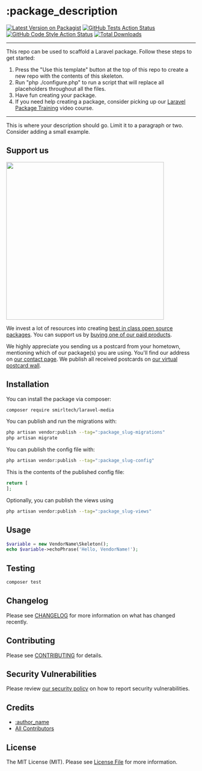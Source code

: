 # :package_description

[![Latest Version on Packagist](https://img.shields.io/packagist/v/smirltech/laravel-media.svg?style=flat-square)](https://packagist.org/packages/smirltech/laravel-media)
[![GitHub Tests Action Status](https://img.shields.io/github/actions/workflow/status/smirltech/laravel-media/run-tests.yml?branch=main&label=tests&style=flat-square)](https://github.com/smirltech/laravel-media/actions?query=workflow%3Arun-tests+branch%3Amain)
[![GitHub Code Style Action Status](https://img.shields.io/github/actions/workflow/status/smirltech/laravel-media/fix-php-code-style-issues.yml?branch=main&label=code%20style&style=flat-square)](https://github.com/smirltech/laravel-media/actions?query=workflow%3A"Fix+PHP+code+style+issues"+branch%3Amain)
[![Total Downloads](https://img.shields.io/packagist/dt/smirltech/laravel-media.svg?style=flat-square)](https://packagist.org/packages/smirltech/laravel-media)
<!--delete-->
---
This repo can be used to scaffold a Laravel package. Follow these steps to get started:

1. Press the "Use this template" button at the top of this repo to create a new repo with the contents of this skeleton.
2. Run "php ./configure.php" to run a script that will replace all placeholders throughout all the files.
3. Have fun creating your package.
4. If you need help creating a package, consider picking up our <a href="https://laravelpackage.training">Laravel Package Training</a> video course.
---
<!--/delete-->
This is where your description should go. Limit it to a paragraph or two. Consider adding a small example.

## Support us

[<img src="https://github-ads.s3.eu-central-1.amazonaws.com/:package_name.jpg?t=1" width="419px" />](https://spatie.be/github-ad-click/:package_name)

We invest a lot of resources into creating [best in class open source packages](https://spatie.be/open-source). You can support us by [buying one of our paid products](https://spatie.be/open-source/support-us).

We highly appreciate you sending us a postcard from your hometown, mentioning which of our package(s) you are using. You'll find our address on [our contact page](https://spatie.be/about-us). We publish all received postcards on [our virtual postcard wall](https://spatie.be/open-source/postcards).

## Installation

You can install the package via composer:

```bash
composer require smirltech/laravel-media
```

You can publish and run the migrations with:

```bash
php artisan vendor:publish --tag=":package_slug-migrations"
php artisan migrate
```

You can publish the config file with:

```bash
php artisan vendor:publish --tag=":package_slug-config"
```

This is the contents of the published config file:

```php
return [
];
```

Optionally, you can publish the views using

```bash
php artisan vendor:publish --tag=":package_slug-views"
```

## Usage

```php
$variable = new VendorName\Skeleton();
echo $variable->echoPhrase('Hello, VendorName!');
```

## Testing

```bash
composer test
```

## Changelog

Please see [CHANGELOG](CHANGELOG.md) for more information on what has changed recently.

## Contributing

Please see [CONTRIBUTING](CONTRIBUTING.md) for details.

## Security Vulnerabilities

Please review [our security policy](../../security/policy) on how to report security vulnerabilities.

## Credits

- [:author_name](https://github.com/:author_username)
- [All Contributors](../../contributors)

## License

The MIT License (MIT). Please see [License File](LICENSE.md) for more information.
